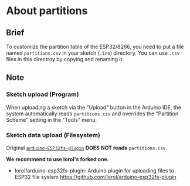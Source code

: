 # About partitions

## Brief

To customize the partition table of the ESP32/8266, you need to put a file named `partitions.csv` in your sketch (`.ino`) directory. You can use `.csv` files in this directroy by copying and renaming it.

## Note

### Sketch upload (Program)

When uploading a sketch via the "Upload" button in the Arduino IDE, the system automatically reads `partitions.csv` and overrides the "Partition Scheme" setting in the "Tools" menu.

### Sketch data upload (Filesystem)

Original [`arduino-ESP32fs-plugin`](https://github.com/me-no-dev/arduino-esp32fs-plugin) __DOES NOT reads__ `partitions.csv`.

__We recommend to use lorol's forked one.__

- lorol/arduino-esp32fs-plugin: Arduino plugin for uploading files to ESP32 file system
  https://github.com/lorol/arduino-esp32fs-plugin
